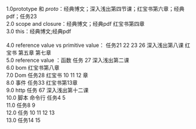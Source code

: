 1.0prototype 和 _proto_：经典博文；深入浅出第四节课；红宝书第六章；经典pdf；任务23 <br>
2.0 scope and closure：经典博文；经典pdf 红宝书第四章 <br>
3.0 this：经典博文;经典pdf<br>     
4.0 reference value vs primitive value： 任务21 22 23 26 深入浅出第八课 红宝书 第五章 第七章<br>
5.0 reference value ：函数 任务 27 深入浅出第二课  <br>
6.0 bom 红宝书第八章 <br>
7.0 Dom 任务28 红宝书 10 11 12 章<br>
8.0 事件 任务33 红宝书第13章<br>
9.0 http 任务 67 深入浅出第十二课<br>
10.0 脚本 命令行 任务4 5 <br>
11.0 任务8 9<br>
12.0 任务 10 11 12 13 <br>
13.0 任务14 15 <br>
